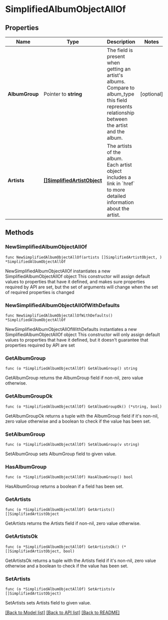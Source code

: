# SimplifiedAlbumObjectAllOf

## Properties

Name | Type | Description | Notes
------------ | ------------- | ------------- | -------------
**AlbumGroup** | Pointer to **string** | The field is present when getting an artist&#39;s albums. Compare to album_type this field represents relationship between the artist and the album.  | [optional] 
**Artists** | [**[]SimplifiedArtistObject**](SimplifiedArtistObject.md) | The artists of the album. Each artist object includes a link in &#x60;href&#x60; to more detailed information about the artist.  | 

## Methods

### NewSimplifiedAlbumObjectAllOf

`func NewSimplifiedAlbumObjectAllOf(artists []SimplifiedArtistObject, ) *SimplifiedAlbumObjectAllOf`

NewSimplifiedAlbumObjectAllOf instantiates a new SimplifiedAlbumObjectAllOf object
This constructor will assign default values to properties that have it defined,
and makes sure properties required by API are set, but the set of arguments
will change when the set of required properties is changed

### NewSimplifiedAlbumObjectAllOfWithDefaults

`func NewSimplifiedAlbumObjectAllOfWithDefaults() *SimplifiedAlbumObjectAllOf`

NewSimplifiedAlbumObjectAllOfWithDefaults instantiates a new SimplifiedAlbumObjectAllOf object
This constructor will only assign default values to properties that have it defined,
but it doesn't guarantee that properties required by API are set

### GetAlbumGroup

`func (o *SimplifiedAlbumObjectAllOf) GetAlbumGroup() string`

GetAlbumGroup returns the AlbumGroup field if non-nil, zero value otherwise.

### GetAlbumGroupOk

`func (o *SimplifiedAlbumObjectAllOf) GetAlbumGroupOk() (*string, bool)`

GetAlbumGroupOk returns a tuple with the AlbumGroup field if it's non-nil, zero value otherwise
and a boolean to check if the value has been set.

### SetAlbumGroup

`func (o *SimplifiedAlbumObjectAllOf) SetAlbumGroup(v string)`

SetAlbumGroup sets AlbumGroup field to given value.

### HasAlbumGroup

`func (o *SimplifiedAlbumObjectAllOf) HasAlbumGroup() bool`

HasAlbumGroup returns a boolean if a field has been set.

### GetArtists

`func (o *SimplifiedAlbumObjectAllOf) GetArtists() []SimplifiedArtistObject`

GetArtists returns the Artists field if non-nil, zero value otherwise.

### GetArtistsOk

`func (o *SimplifiedAlbumObjectAllOf) GetArtistsOk() (*[]SimplifiedArtistObject, bool)`

GetArtistsOk returns a tuple with the Artists field if it's non-nil, zero value otherwise
and a boolean to check if the value has been set.

### SetArtists

`func (o *SimplifiedAlbumObjectAllOf) SetArtists(v []SimplifiedArtistObject)`

SetArtists sets Artists field to given value.



[[Back to Model list]](../README.md#documentation-for-models) [[Back to API list]](../README.md#documentation-for-api-endpoints) [[Back to README]](../README.md)


